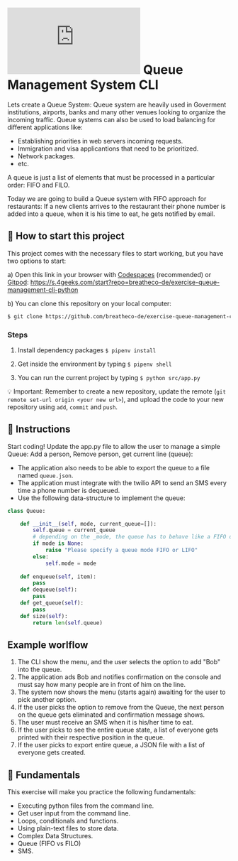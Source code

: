 # ![alt text](https://assets.breatheco.de/apis/img/images.php?blob&random&cat=icon&tags=breathecode,32) Queue Management System CLI

Lets create a Queue System: Queue system are heavily used in Goverment institutions, airports, banks and many other venues looking to organize the incoming traffic.
Queue systems can also be used to load balancing for different applications like:
- Establishing priorities in web servers incoming requests.
- Immigration and visa applicantions that need to be prioritized.
- Network packages.
- etc.

A queue is just a list of elements that must be processed in a particular order: FIFO and FILO.

Today we are going to build a Queue system with FIFO approach for restaurants: If a new clients arrives to the restaurant their phone number is added into a queue, when it is his time to eat, he gets notified by email.

<onlyfor saas="false" withBanner="false">
 
## 🌱  How to start this project

This project comes with the necessary files to start working, but you have two options to start:

a) Open this link in your browser with [Codespaces](https://4geeks.com/lesson/what-is-github-codespaces) (recommended) or [Gitpod](https://4geeks.com/lesson/how-to-use-gitpod): https://s.4geeks.com/start?repo=breatheco-de/exercise-queue-management-cli-python

b) You can clone this repository on your local computer:
```sh
$ git clone https://github.com/breatheco-de/exercise-queue-management-cli-python
````

### Steps

1. Install dependency packages `$ pipenv install`

2. Get inside the environment by typing `$ pipenv shell`

3. You can run the current project by typing `$ python src/app.py`

💡 Important: Remember to create a new repository, update the remote (`git remote set-url origin <your new url>`), and upload the code to your new repository using `add`, `commit` and `push`.

</onlyfor>
 
## 📝 Instructions

 Start coding! Update the app.py file to allow the user to manage a simple Queue: Add a person, Remove person, get current line (queue):
 
 - The application also needs to be able to export the queue to a file named `queue.json`.
 - The application must integrate with the twilio API to send an SMS every time a phone number is dequeued.
 - Use the following data-structure to implement the queue:

```python
class Queue:

    def __init__(self, mode, current_queue=[]):
        self.queue = current_queue
        # depending on the _mode, the queue has to behave like a FIFO or LIFO
        if mode is None:
            raise "Please specify a queue mode FIFO or LIFO"
        else:
            self.mode = mode
    
    def enqueue(self, item):
        pass
    def dequeue(self):
        pass
    def get_queue(self):
        pass
    def size(self):
        return len(self.queue) 
```

## Example worlflow

1. The CLI show the menu, and the user selects the option to add "Bob" into the queue.
2. The application ads Bob and notifies confirmation on the console and must say how many people are in front of him on the line.
3. The system now shows the menu (starts again) awaiting for the user to pick another option.
4. If the user picks the option to remove from the Queue, the next person on the queue gets eliminated and confirmation message shows.
5. The user must receive an SMS when it is his/her time to eat.
6. If the user picks to see the entire queue state, a list of everyone gets printed with their respective position in the queue.
7. If the user picks to export entire queue, a JSON file with a list of everyone gets created.

## 📖 Fundamentals

This exercise will make you practice the following fundamentals:

- Executing python files from the command line.
- Get user input from the command line.
- Loops, conditionals and functions.
- Using plain-text files to store data.
- Complex Data Structures.
- Queue (FIFO vs FILO)
- SMS.
